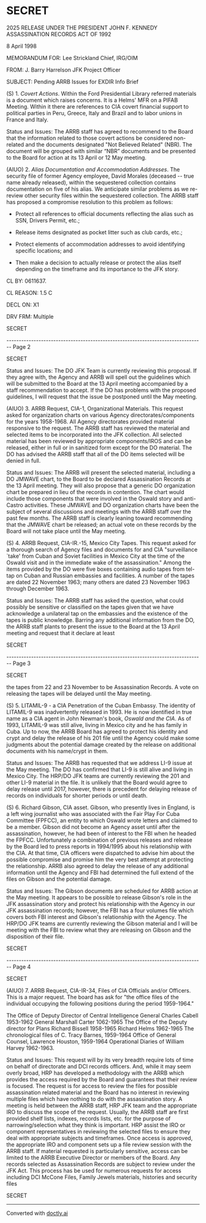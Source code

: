 # SECRET

2025 RELEASE UNDER THE PRESIDENT JOHN F. KENNEDY ASSASSINATION RECORDS ACT OF 1992

8 April 1998

MEMORANDUM FOR: Lee Strickland
Chief, IRG/OIM

FROM: J. Barry Harrelson
JFK Project Officer

SUBJECT: Pending ARRB Issues for EXDIR Info Brief

(S) 1. *Covert Actions*. Within the Ford Presidential Library referred materials is a document which raises concerns. It is a Helms' MFR on a PIFAB Meeting. Within it there are references to CIA covert financial support to political parties in Peru, Greece, Italy and Brazil and to labor unions in France and Italy.

Status and Issues: The ARRB staff has agreed to recommend to the Board that the information related to those covert actions be considered non-related and the documents designated "Not Believed Related" (NBR). The document will be grouped with similar “NBR” documents and be presented to the Board for action at its 13 April or 12 May meeting.

(AIUO) 2. *Alias Documentation and Accommodation Addresses*. The security file of former Agency employee, David Morales (deceased -- true name already released), within the sequestered collection contains documentation on five of his alias. We anticipate similar problems as we re- review other security files within the sequestered collection. The ARRB staff has proposed a compromise resolution to this problem as follows:

*   Protect all references to official documents reflecting the alias such as SSN, Drivers Permit, etc.;

*   Release items designated as pocket litter such as club cards, etc.;

*   Protect elements of accommodation addresses to avoid identifying specific locations; and

*   Then make a decision to actually release or protect the alias itself depending on the timeframe and its importance to the JFK story.

CL BY: 0611637.

CL REASON: 1.5 C

DECL ON: X1

DRV FRM: Multiple

SECRET


-------------------------------------------------------------------------------- Page 2

SECRET

Status and Issues: The DO JFK Team is currently reviewing this proposal. If they agree with, the Agency and ARRB will spell out the guidelines which will be submitted to the Board at the 13 April meeting accompanied by a staff recommendation to accept. If the DO has problems with the proposed guidelines, I will request that the issue be postponed until the May meeting.

(AIUO) 3. ARRB Request, CIA-1, Organizational Materials. This request asked for organization charts on various Agency directorates/components for the years 1958-1968. All Agency directorates provided material responsive to the request. The ARRB staff has reviewed the material and selected items to be incorporated into the JFK collection. All selected material has been reviewed by appropriate components/IROS and can be released, either in full or in sanitized form except for the DO material. The DO has advised the ARRB staff that all of the DO items selected will be denied in full.

Status and Issues: The ARRB will present the selected material, including a DO JMWAVE chart, to the Board to be declared Assassination Records at the 13 April meeting. They will also propose that a generic DO organization chart be prepared in lieu of the records in contention. The chart would include those components that were involved in the Oswald story and anti-Castro activities. These JMWAVE and DO organization charts have been the subject of several discussions and meetings with the ARRB staff over the past few months. The ARRB staff is clearly leaning toward recommending that the JMWAVE chart be released; an actual vote on these records by the Board will not take place until the May meeting.

(S) 4. ARRB Request, CIA-IR.-15, Mexico City Tapes. This request asked for a thorough search of Agency files and documents for and CIA "surveillance `take' from Cuban and Soviet facilities in Mexico City at the time of the Oswald visit and in the immediate wake of the assassination." Among the items provided by the DO were five boxes containing audio tapes from tel-tap on Cuban and Russian embassies and facilities. A number of the tapes are dated 22 November 1963; many others are dated 23 November 1963 through December 1963.

Status and Issues: The ARRB staff has asked the question, what could possibly be sensitive or classified on the tapes given that we have acknowledge a unilateral tap on the embassies and the existence of the tapes is public knowledge. Barring any additional information from the DO, the ARRB staff plants to present the issue to the Board at the 13 April meeting and request that it declare at least

SECRET


-------------------------------------------------------------------------------- Page 3

SECRET

the tapes from 22 and 23 November to be Assassination
Records. A vote on releasing the tapes will be delayed
until the May meeting.

(S) 5. LITAMIL-9 - a CIA Penetration of the Cuban
Embassy. The identity of LITAMIL-9 was inadvertently
released in 1993. He is now identified in true name as a
CIA agent in John Newman's book, *Oswald and the CIA*. As of
1993, LITAMIL-9 was still alive, living in Mexico city and
he has family in Cuba. Up to now, the ARRB Board has agreed
to protect his identity and crypt and delay the release of
his 201 file until the Agency could make some judgments
about the potential damage created by the release on
additional documents with his name/crypt in them.

Status and Issues: The ARRB has requested that we address
LI-9 issue at the May meeting. The DO has confirmed that
LI-9 is still alive and living in Mexico City. The HRP/DO
JFK teams are currently reviewing the 201 and other LI-9
material in the file. It is unlikely that the Board would
agree to delay release until 2017, however, there is
precedent for delaying release of records on individuals for
shorter periods or until death.

(S) 6. Richard Gibson, CIA asset. Gibson, who presently
lives in England, is a left wing journalist who was
associated with the Fair Play For Cuba Committee (FPFCC), an
entity to which Oswald wrote letters and claimed to be a
member. Gibson did not become an Agency asset until after
the assassination, however, he had been of interest to the
FBI when he headed the FPFCC. Unfortunately a combination
of previous releases and release by the Board led to press
reports in 1994/1995 about his relationship with the CIA. At
that time, CIA officers were dispatched to advise him about
the possible compromise and promise him the very best
attempt at protecting the relationship. ARRB also agreed
to delay the release of any additional information until the
Agency and FBI had determined the full extend of the files
on Gibson and the potential damage.

Status and Issues: The Gibson documents are scheduled for
ARRB action at the May meeting. It appears to be possible
to release Gibson's role in the JFK assassination story and
protect his relationship with the Agency in our JFK
assassination records; however, the FBI has a four volumes
file which covers both FBI interest and Gibson's
relationship with the Agency. The HRP/DO JFK teams are
currently reviewing the Gibson material and I will be
meeting with the FBI to review what they are releasing on
Gibson and the disposition of their file.

SECRET


-------------------------------------------------------------------------------- Page 4

SECRET

(AIUO) 7. ARRB Request, CIA-IR-34, Files of CIA Officials and/or Officers. This is a major request. The board has ask for "the office files of the individual occupying the following positions during the period 1959-1964."

The Office of Deputy Director of Central Intelligence
General Charles Cabell 1953-1962
General Marshall Carter 1062-1965
The Office of the Deputy director for Plans
Richard Bissell 1958-1965
Richard Helms 1962-1965
The chronological files of C. Tracy Barnes, 1959-1964
Office of General Counsel, Lawrence Houston, 1959-1964
Operational Diaries of William Harvey 1962-1963.

Status and Issues: This request will by its very breadth require lots of time on behalf of directorate and DCI records officers. And, while it may seem overly broad, HRP has developed a methodology with the ARRB which provides the access required by the Board and guarantees that their review is focused. The request is for access to review the files for possible assassination related material and the Board has no interest in reviewing multiple files which have nothing to do with the assassination story. A meeting is held between the ARRB staff, HRP JFK team and the appropriate IRO to discuss the scope of the request. Usually, the ARRB staff are first provided shelf lists, indexes, records lists, etc. for the purpose of narrowing/selection what they think is important. HRP assist the IRO or component representatives in reviewing the selected files to ensure they deal with appropriate subjects and timeframes. Once access is approved, the appropriate IRO and component sets up a file review session with the ARRB staff. If material requested is particularly sensitive, access can be limited to the ARRB Executive Director or members of the Board. Any records selected as Assassination Records are subject to review under the JFK Act. This process has be used for numerous requests for access including DCI McCone Files, Family Jewels materials, histories and security files

SECRET


---
Converted with [doctly.ai](https://doctly.ai)